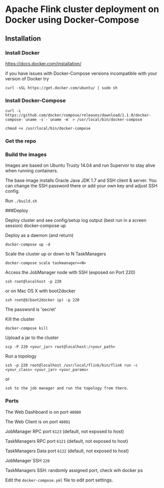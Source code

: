 # Apache Flink cluster deployment on Docker using Docker-Compose

## Installation

### Install Docker

https://docs.docker.com/installation/

if you have issues with Docker-Compose versions incompatible with your version of Docker try

```
curl -sSL https://get.docker.com/ubuntu/ | sudo sh
```

### Install Docker-Compose

```
curl -L https://github.com/docker/compose/releases/download/1.1.0/docker-compose-`uname -s`-`uname -m` > /usr/local/bin/docker-compose
```

```
chmod +x /usr/local/bin/docker-compose
```

### Get the repo

### Build the images

Images are based on Ubuntu Trusty 14.04 and run Supervor to stay alive when running containers.

The base image installs Oracle Java JDK 1.7 and SSH client & server. You can change the SSH password there or add your own key and adjust SSH config.

Run `./build.sh`

###Deploy

Deploy cluster and see config/setup log output (best run in a screen session)
docker-compose up

Deploy as a daemon (and return)

```
docker-compose up -d
```

Scale the cluster up or down to N TaskManagers

```
docker-compose scale taskmanager=<N>
```

Access the JobManager node with SSH (exposed on Port 220)

```
ssh root@localhost -p 220
```

or on Mac OS X with boot2docker

```
ssh root@$(boot2docker ip) -p 220
```

The password is 'secret'

Kill the cluster

```
docker-compose kill
```

Upload a jar to the cluster

```
scp -P 220 <your_jar> root@localhost:/<your_path>
```

Run a topology

```
ssh -p 220 root@localhost /usr/local/flink/bin/flink run -c <your_class> <your_jar> <your_params>
```

or

```
ssh to the job manager and run the topology from there.
```

### Ports

The Web Dashboard is on port `48080`

The Web Client is on port `48081`

JobManager RPC port `6123` (default, not exposed to host)

TaskManagers RPC port `6121` (default, not exposed to host)

TaskManagers Data port `6122` (default, not exposed to host)

JobManager SSH `220`

TaskManagers SSH: randomly assigned port, check wih docker ps

Edit the `docker-compose.yml` file to edit port settings.
